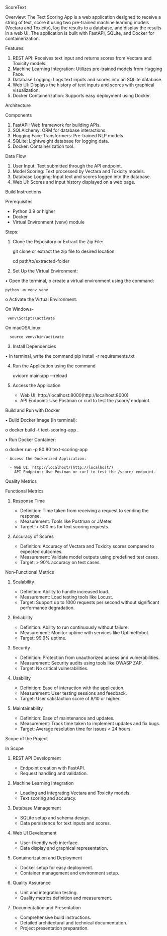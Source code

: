 ScoreText


Overview:
The Text Scoring App is a web application designed to receive a string of text, score it using two pre-trained machine learning models (Vectara and Toxicity), 
log the results to a database, and display the results in a web UI. The application is built with FastAPI, SQLite, and Docker for containerization.


 Features:

1. REST API: Receives text input and returns scores from Vectara and Toxicity models.
2. Machine Learning Integration: Utilizes pre-trained models from Hugging Face.
3. Database Logging: Logs text inputs and scores into an SQLite database.
4. Web UI: Displays the history of text inputs and scores with graphical visualization.
5. Docker Containerization: Supports easy deployment using Docker.

 Architecture



 Components

1. FastAPI: Web framework for building APIs.
2. SQLAlchemy: ORM for database interactions.
3. Hugging Face Transformers: Pre-trained NLP models.
4. SQLite: Lightweight database for logging data.
5. Docker: Containerization tool.

 Data Flow

1. User Input: Text submitted through the API endpoint.
2. Model Scoring: Text processed by Vectara and Toxicity models.
3. Database Logging: Input text and scores logged into the database.
4. Web UI: Scores and input history displayed on a web page.


Build Instructions

Prerequisites

- Python 3.9 or higher
- Docker 
- Virtual Environment (venv) module

 Steps:

1. Clone the Repository or Extract the Zip File:

    git clone <repository-url>   or    extract the zip file to desired location.
    
    cd path/to/extracted-folder

2. Set Up the Virtual Environment:

•	Open the terminal, 
o	create a virtual environment using the command:

    python -m venv venv
      
o	Activate the Virtual Environment:
    
  On Windows-

     venv\Scripts\activate
        
        
  On macOS/Linux:
      
      source venv/bin/activate
        

3. Install Dependencies

•	In terminal, write the command
    pip install -r requirements.txt
    

4. Run the Application using the command

   uvicorn main:app --reload
    

5. Access the Application

    - Web UI: http://localhost:8000(http://localhost:8000)
    - API Endpoint: Use Postman or curl to test the /score/ endpoint.

Build and Run with Docker 

•	Build Docker Image (In terminal):
    
o	docker build -t text-scoring-app .
      

•	Run Docker Container:

o	docker run -p 80:80 text-scoring-app
      

    - Access the Dockerized Application:
    
      - Web UI: http://localhost/(http://localhost/)
      - API Endpoint: Use Postman or curl to test the /score/ endpoint.



 Quality Metrics

 Functional Metrics

1. Response Time
    - Definition: Time taken from receiving a request to sending the response.
    - Measurement: Tools like Postman or JMeter.
    - Target: < 500 ms for text scoring requests.

2. Accuracy of Scores
    - Definition: Accuracy of Vectara and Toxicity scores compared to expected outcomes.
    - Measurement: Validate model outputs using predefined test cases.
    - Target: > 90% accuracy on test cases.

 Non-Functional Metrics

1. Scalability
    - Definition: Ability to handle increased load.
    - Measurement: Load testing tools like Locust.
    - Target: Support up to 1000 requests per second without significant performance degradation.

2. Reliability
    - Definition: Ability to run continuously without failure.
    - Measurement: Monitor uptime with services like UptimeRobot.
    - Target: 99.9% uptime.

3. Security
    - Definition: Protection from unauthorized access and vulnerabilities.
    - Measurement: Security audits using tools like OWASP ZAP.
    - Target: No critical vulnerabilities.

4. Usability
    - Definition: Ease of interaction with the application.
    - Measurement: User testing sessions and feedback.
    - Target: User satisfaction score of 8/10 or higher.

5. Maintainability
    - Definition: Ease of maintenance and updates.
    - Measurement: Track time taken to implement updates and fix bugs.
    - Target: Average resolution time for issues < 24 hours.


 Scope of the Project

 In Scope

1. REST API Development
    - Endpoint creation with FastAPI.
    - Request handling and validation.
  
2. Machine Learning Integration
    - Loading and integrating Vectara and Toxicity models.
    - Text scoring and accuracy.

3. Database Management
    - SQLite setup and schema design.
    - Data persistence for text inputs and scores.

4. Web UI Development
    - User-friendly web interface.
    - Data display and graphical representation.

5. Containerization and Deployment
    - Docker setup for easy deployment.
    - Container management and environment setup.

6. Quality Assurance
    - Unit and integration testing.
    - Quality metrics definition and measurement.

7. Documentation and Presentation
    - Comprehensive build instructions.
    - Detailed architectural and technical documentation.
    - Project presentation preparation.
